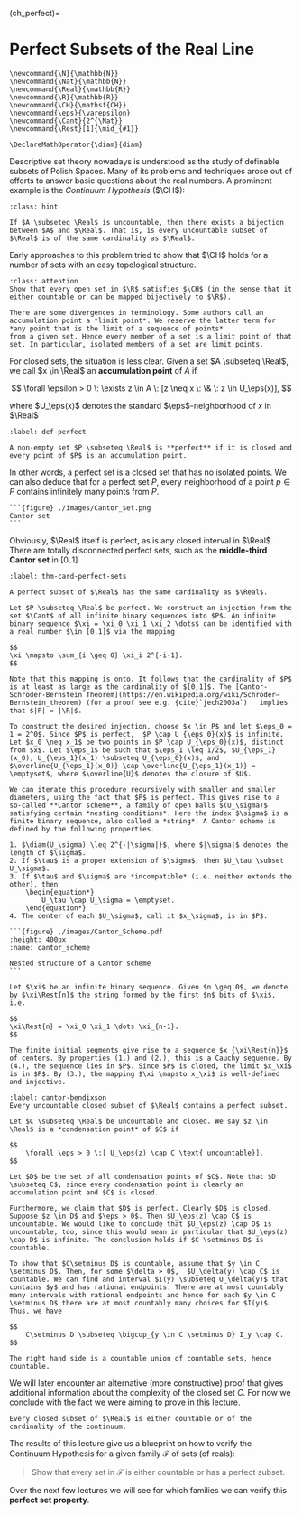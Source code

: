 (ch_perfect)=
# Perfect Subsets of the Real Line

```{math}
\newcommand{\N}{\mathbb{N}}
\newcommand{\Nat}{\mathbb{N}}
\newcommand{\Real}{\mathbb{R}}
\newcommand{\R}{\mathbb{R}}
\newcommand{\CH}{\mathsf{CH}}
\newcommand{\eps}{\varepsilon}
\newcommand{\Cant}{2^{\Nat}}
\newcommand{\Rest}[1]{\mid_{#1}}

\DeclareMathOperator{\diam}{diam}
```

Descriptive set theory nowadays is understood as the study of definable subsets of Polish Spaces. Many of its problems and techniques arose out of efforts to answer basic questions about the real numbers. A prominent example is the _Continuum Hypothesis_ ($\CH$):

```{admonition} Continuum Hypothesis (Cantor, 1890s)
:class: hint

If $A \subseteq \Real$ is uncountable, then there exists a bijection between $A$ and $\Real$. That is, is every uncountable subset of $\Real$ is of the same cardinality as $\Real$.
```

Early approaches to this problem tried to show that $\CH$ holds for a number of sets with an easy topological structure.

```{admonition} Exercise
:class: attention
Show that every open set in $\R$ satisfies $\CH$ (in the sense that it either countable or can be mapped bijectively to $\R$).
```

```{margin}
There are some divergences in terminology. Some authors call an accumulation point a *limit point*. We reserve the latter term for *any point that is the limit of a sequence of points*
from a given set. Hence every member of a set is a limit point of that set. In particular, isolated members of a set are limit points.
```

For closed sets, the situation is less clear. Given a set $A \subseteq \Real$, we call $x \in \Real$ an **accumulation point** of $A$ if

$$
\forall \epsilon > 0 \: \exists z \in A \: [z \neq x \: \& \: z \in U_\eps(x)],
$$

where $U_\eps(x)$ denotes the standard $\eps$-neighborhood of $x$ in $\Real$

```{prf:definition}
:label: def-perfect

A non-empty set $P \subseteq \Real$ is **perfect** if it is closed and every point of $P$ is an accumulation point.
```

In other words, a perfect set is a closed set that has no isolated points. We can also deduce that for a perfect set $P$, every neighborhood of a point $p \in P$ contains infinitely many points from $P$.

````{margin}
```{figure} ./images/Cantor_set.png
Cantor set
```
````

Obviously, $\Real$ itself is perfect, as is any closed interval in $\Real$. There are totally disconnected perfect sets, such as the **middle-third Cantor set** in $[0,1]$

```{prf:theorem} Cantor, 1884
:label: thm-card-perfect-sets

A perfect subset of $\Real$ has the same cardinality as $\Real$.
```

````{prf:proof}
Let $P \subseteq \Real$ be perfect. We construct an injection from the set $\Cant$ of all infinite binary sequences into $P$. An infinite binary sequence $\xi = \xi_0 \xi_1 \xi_2 \dots$ can be identified with a real number $\in [0,1]$ via the mapping

$$
\xi \mapsto \sum_{i \geq 0} \xi_i 2^{-i-1}.
$$

Note that this mapping is onto. It follows that the cardinality of $P$ is at least as large as the cardinality of $[0,1]$. The [Cantor-Schröder-Bernstein Theorem](https://en.wikipedia.org/wiki/Schröder–Bernstein_theorem) (for a proof see e.g. {cite}`jech2003a`)   implies that $|P| = |\R|$.

To construct the desired injection, choose $x \in P$ and let $\eps_0 = 1 = 2^0$. Since $P$ is perfect,  $P \cap U_{\eps_0}(x)$ is infinite. Let $x_0 \neq x_1$ be two points in $P \cap U_{\eps_0}(x)$, distinct from $x$. Let $\eps_1$ be such that $\eps_1 \leq 1/2$, $U_{\eps_1}(x_0), U_{\eps_1}(x_1) \subseteq U_{\eps_0}(x)$, and $\overline{U_{\eps_1}(x_0)} \cap \overline{U_{\eps_1}(x_1)} = \emptyset$, where $\overline{U}$ denotes the closure of $U$.

We can iterate this procedure recursively with smaller and smaller diameters, using the fact that $P$ is perfect. This gives rise to a so-called **Cantor scheme**, a family of open balls $(U_\sigma)$ satisfying certain *nesting conditions*. Here the index $\sigma$ is a finite binary sequence, also called a *string*. A Cantor scheme is defined by the following properties.

1. $\diam(U_\sigma) \leq 2^{-|\sigma|}$, where $|\sigma|$ denotes the length of $\sigma$.
2. If $\tau$ is a proper extension of $\sigma$, then $U_\tau \subset U_\sigma$.
3. If $\tau$ and $\sigma$ are *incompatible* (i.e. neither extends the other), then
    \begin{equation*}
        U_\tau \cap U_\sigma = \emptyset.
    \end{equation*}
4. The center of each $U_\sigma$, call it $x_\sigma$, is in $P$.

```{figure} ./images/Cantor_Scheme.pdf
:height: 400px
:name: cantor_scheme

Nested structure of a Cantor scheme
```

Let $\xi$ be an infinite binary sequence. Given $n \geq 0$, we denote by $\xi\Rest{n}$ the string formed by the first $n$ bits of $\xi$, i.e.

$$
\xi\Rest{n} = \xi_0 \xi_1 \dots \xi_{n-1}.
$$

The finite initial segments give rise to a sequence $x_{\xi\Rest{n}}$ of centers. By properties (1.) and (2.), this is a Cauchy sequence. By (4.), the sequence lies in $P$. Since $P$ is closed, the limit $x_\xi$ is in $P$. By (3.), the mapping $\xi \mapsto x_\xi$ is well-defined and injective.
````

```{prf:theorem} Cantor-Bendixson
:label: cantor-bendixson
Every uncountable closed subset of $\Real$ contains a perfect subset.
```

```{prf:proof}
Let $C \subseteq \Real$ be uncountable and closed. We say $z \in \Real$ is a *condensation point* of $C$ if

$$
    \forall \eps > 0 \:[ U_\eps(z) \cap C \text{ uncountable}].
$$

Let $D$ be the set of all condensation points of $C$. Note that $D \subseteq C$, since every condensation point is clearly an accumulation point and $C$ is closed.

Furthermore, we claim that $D$ is perfect. Clearly $D$ is closed. Suppose $z \in D$ and $\eps > 0$. Then $U_\eps(z) \cap C$ is uncountable. We would like to conclude that $U_\eps(z) \cap D$ is uncountable, too, since this would mean in particular that $U_\eps(z) \cap D$ is infinite. The conclusion holds if $C \setminus D$ is countable.

To show that $C\setminus D$ is countable, assume that $y \in C \setminus D$. Then, for some $\delta > 0$,  $U_\delta(y) \cap C$ is countable. We can find and interval $I(y) \subseteq U_\delta(y)$ that contains $y$ and has rational endpoints. There are at most countably many intervals with rational endpoints and hence for each $y \in C \setminus D$ there are at most countably many choices for $I(y)$. Thus, we have

$$
    C\setminus D \subseteq \bigcup_{y \in C \setminus D} I_y \cap C.
$$

The right hand side is a countable union of countable sets, hence countable.
```

We will later encounter an alternative (more constructive) proof that gives additional information about the complexity of the closed set $C$. For now we conclude with the fact we were aiming to prove in this lecture.

```{prf:corollary}
Every closed subset of $\Real$ is either countable or of the cardinality of the continuum.
```

The results of this lecture give us a blueprint on how to verify the Continuum Hypothesis for a given family $\mathcal{F}$ of sets (of reals):

> Show that every set in $\mathcal{F}$ is either countable or has a perfect subset.

Over the next few lectures we will see for which families we can verify this **perfect set property**.
